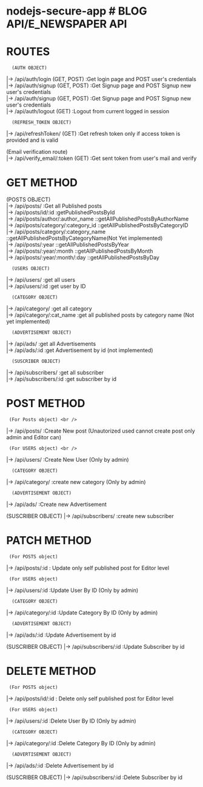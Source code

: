 ﻿# nodejs-secure-app # BLOG API/E_NEWSPAPER API

# ROUTES

      (AUTH OBJECT)
   |-> /api/auth/login (GET, POST)     :Get login page and POST user's credentials  <br />
   |-> /api/auth/signup (GET, POST)     :Get Signup page and POST Signup new user's credentials  <br />
   |-> /api/auth/signup (GET, POST)     :Get Signup page and POST Signup new user's credentials  <br />
   |-> /api/auth/logout (GET)           :Logout from current logged in session <br />


      (REFRESH_TOKEN OBJECT)
   |-> /api/refreshToken/ (GET)         :Get refresh token only if access token is provided and is valid  <br />

   (Email verification route)  <br />
   |-> /api/verify_email/:token (GET)   :Get sent token from user's mail and verify <br />

   
 
  # GET METHOD  <br />
   (POSTS OBJECT)  <br />
 |-> /api/posts/                        :Get all Published posts  <br />
 |-> /api/posts/id/:id                  :getPublishedPostsById  <br />
 |-> /api/posts/author/:author_name     ::getAllPublishedPostsByAuthorName  <br />
 |-> /api/posts/category/:category_id   ::getAllPublishedPostsByCategoryID <br />
 |-> /api/posts/category/:category_name ::getAllPublishedPostsByCategoryName(Not Yet implemented) <br />
 |-> /api/posts/:year                   ::getAllPublishedPostsByYear <br />
 |-> /api/posts/:year/:month            ::getAllPublishedPostsByMonth <br />
 |-> /api/posts/:year/:month/:day       ::getAllPublishedPostsByDay <br />
 
      (USERS OBJECT)
 |-> /api/users/                        :get all users <br />
 |-> /api/users/:id                	:get user by ID <br />


      (CATEGORY OBJECT)
 |-> /api/category/              	:get all category <br />
 |-> /api/category/:cat_name            :get all published posts by category name (Not yet implemented) <br />


      (ADVERTISEMENT OBJECT)
 |-> /api/ads/                   	:get all Advertisements  <br />
 |-> /api/ads/:id               	:get Advertisement by id (not implemented) <br />


      (SUSCRIBER OBJECT)
 |-> /api/subscribers/          	:get all subscriber  <br />
 |-> /api/subscribers/:id        	:get subscriber by id  <br />


# POST METHOD

     (For Posts object) <br />
 |-> /api/posts/                        :Create New post (Unautorized used cannot create post only admin and Editor can) <br />
 
     (For USERS object) <br />
 |-> /api/users/                        :Create New User (Only by admin) <br />

      (CATEGORY OBJECT)
 |-> /api/category/                     :create new category (Only by admin) <br />

      (ADVERTISEMENT OBJECT)
 |-> /api/ads/                          :Create new Advertisement  <br />


   (SUSCRIBER OBJECT)
 |-> /api/subscribers/                  :create new subscriber  <br />

# PATCH METHOD
     (For POSTS object)
 |-> /api/posts/:id                     : Update only self published post for Editor level <br />

     (For USERS object)
 |-> /api/users/:id                     :Update User By ID (Only by admin) <br />

      (CATEGORY OBJECT)
 |-> /api/category/:id                  :Update Category By ID (Only by admin) <br />

      (ADVERTISEMENT OBJECT)
 |-> /api/ads/:id                       :Update Advertisement by id  <br />

 (SUSCRIBER OBJECT)
 |-> /api/subscribers/:id               :Update Subscriber by id <br />

 
# DELETE METHOD
     (For POSTS object)
 |-> /api/posts/id/:id                  : Delete only self published post for Editor level <br />
 
     (For USERS object)
 |-> /api/users/:id                     :Delete User By ID (Only by admin) <br />


      (CATEGORY OBJECT)
 |-> /api/category/:id                  :Delete Category By ID (Only by admin) <br />


      (ADVERTISEMENT OBJECT)
 |-> /api/ads/:id                       :Delete Advertisement by id  <br />



 (SUSCRIBER OBJECT)
 |-> /api/subscribers/:id               :Delete Subscriber by id <br />











